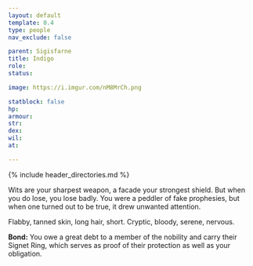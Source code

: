 ```yaml
---
layout: default
template: 0.4
type: people
nav_exclude: false

parent: Sigisfarne
title: Indigo
role: 
status: 

image: https://i.imgur.com/nM8MrCh.png

statblock: false
hp: 
armour: 
str: 
dex: 
wil: 
at: 

---
```


{% include header_directories.md %}

Wits are your sharpest weapon, a facade your strongest shield. But when you do lose, you lose badly. You were a peddler of fake prophesies, but when one turned out to be true, it drew unwanted attention.

Flabby, tanned skin, long hair, short. Cryptic, bloody, serene, nervous.

**Bond:** You owe a great debt to a member of the nobility and carry their Signet Ring, which serves as proof of their protection as well as your obligation.

